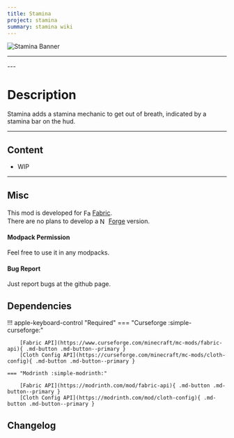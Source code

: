 ```yaml
---
title: Stamina
project: stamina
summary: stamina wiki
---
```

<script src="/wiki/javascripts/data.js"></script>
<script src="/wiki/javascripts/sidebar.js" id="staminaz"></script>

![Stamina Banner](/wiki/assets/general/banner/staminabanner.png)

---
<div id="showcase-gallery" modid="stamina" image_1="stamina_image_1"></div>
<script src="/wiki/javascripts/showcase.js"></script>
---

# Description
Stamina adds a stamina mechanic to get out of breath, indicated by a stamina bar on the hud.

---
## Content
- WIP
<!-- - [Block List](/wiki/mods/stamina/Blocks/#list-of-blocks)
- [Entity List](/wiki/mods/stamina/Entities/#list-of-entities)
- [Item List](/wiki/mods/stamina/Items/#list-of-items)
- [Structure List](/wiki/mods/stamina/Structures/#list-of-structures) -->
  
---
## Misc
This mod is developed for <img src="https://fabricmc.net/assets/logo.png" alt="Fabric" width="16" height="16" style="position: relative; top: 3px;"> [Fabric](https://fabricmc.net/).  
There are no plans to develop a <img src="https://neoforged.net/img/authors/neoforged.png" alt="NeoForged" width="16" height="16" style="position: relative; top: 3px;"> [Forge](https://neoforged.net/) version.  

#### Modpack Permission
Feel free to use it in any modpacks.  

#### Bug Report
Just report bugs at the github page.  

## Dependencies

!!! apple-keyboard-control "Required"
    === "Curseforge :simple-curseforge:"

        [Fabric API](https://www.curseforge.com/minecraft/mc-mods/fabric-api){ .md-button .md-button--primary }
        [Cloth Config API](https://curseforge.com/minecraft/mc-mods/cloth-config){ .md-button .md-button--primary }

    === "Modrinth :simple-modrinth:"

        [Fabric API](https://modrinth.com/mod/fabric-api){ .md-button .md-button--primary }
        [Cloth Config API](https://modrinth.com/mod/cloth-config){ .md-button .md-button--primary }

## Changelog
<script src="https://cdn.jsdelivr.net/npm/marked/marked.min.js"></script>
<div id="log" modid="staminaz"></div>
